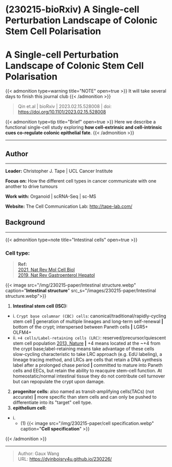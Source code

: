 # (230215-bioRxiv) A Single-cell Perturbation Landscape of Colonic Stem Cell Polarisation


# A Single-cell Perturbation Landscape of Colonic Stem Cell Polarisation
{{< admonition type=warning title="NOTE" open=true >}}
It will take several days to finish this journal club
{{< /admonition >}}

> Qin et.al | bioRxiv | 2023.02.15.528008 | doi: https://doi.org/10.1101/2023.02.15.528008

{{< admonition type=tip title="Brief" open=true >}}
Here we describe a functional single-cell study exploring **how cell-extrinsic and cell-intrinsic cues 
co-regulate colonic epithelial fate**.
{{< /admonition >}}
<hr>

## Author
<hr>

**Leader:** Christopher J. Tape | UCL Cancer Institute

**Focus on:** How the different cell types in cancer communicate with one another to drive tumours

**Work with:**  Organoid | scRNA-Seq | sc-MS

**Website:** The Cell Communication Lab: http://tape-lab.com/

## Background 
<hr>

{{< admonition type=note title="Intestinal cells" open=true >}}
### Cell type:
> **Ref:** <br>
[2021, Nat Rev Mol Cell Biol](https://www.nature.com/articles/s41580-020-0278-0)<br>
[2019, Nat Rev Gastroenterol Hepatol](https://www.nature.com/articles/s41575-018-0081-y)<br>

{{< image src="/img/230215-paper/Intestinal structure.webp" caption="**Intestinal structure**" src_s="/images/230215-paper/Intestinal structure.webp">}}

1. **Intestinal stem cell (ISC):** 
* i. `Crypt base columnar (CBC) cells`: canonical/traditional/rapidly-cycling stem cell **|** generation of multiple lineages and long-term self-renewal **|** bottom of the crypt; interspersed between Paneth cells **|** LGR5+ OLFM4+ 
* ii. `+4 cells/Label-retaining cells (LRC)`: reserved/precursor/quiescent stem cell population [2013, Nature](https://www.nature.com/articles/nature11965) **|** +4 means located at the ~+4 from the crypt base;label-retaining means take advantage of these cells slow-cycling characteristic to take LRC approach (e.g. EdU labeling), a lineage tracing method, and LRCs are cells that retain a DNA synthesis label after a prolonged chase period **|** committed to mature into Paneth cells and EECs, but retain the ability to reacquire stem-cell function. At homeostatic/normal intestinal tissue they do not contribute cell turnover but can repopulate the crypt upon damage.
2. **progenitor cells:**
also named as transit-amplifying cells(TACs) (not accurate) **|** more specific than stem cells and can only be pushed to differentiate into its "target" cell type.
2. **epithelium cell:**
* i.
  * (1)
{{< image src="/img/230215-paper/cell specification.webp" caption="**Cell specification**" >}}

{{< /admonition >}}

---

> Author: Gaux Wang  
> URL: https://dyinboisry4u.github.io/230226/  

